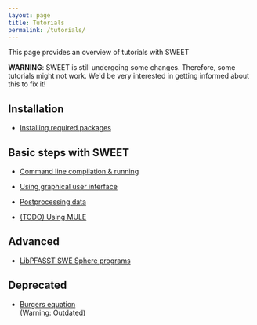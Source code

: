 ```yaml
---
layout: page
title: Tutorials
permalink: /tutorials/
---
```



This page provides an overview of tutorials with SWEET

**WARNING**: SWEET is still undergoing some changes. Therefore, some tutorials might not work. We'd be very interested in getting informed about this to fix it!


## Installation

 * [Installing required packages](installation_basics.html)


## Basic steps with SWEET

 * [Command line compilation & running](basic_swe_sphere_cmd_line.html)

 * [Using graphical user interface](basic_swe_sphere_with_gui.html)

 * [Postprocessing data](basic_postprocessing.html)

 * [(TODO) Using MULE](basic_mule.html)


## Advanced

 * [LibPFASST SWE Sphere programs](advanced_libpfasst_swe_sphere.html)


## Deprecated

 * [Burgers equation](other_burgers_tut.html)<br />
   (Warning: Outdated)



